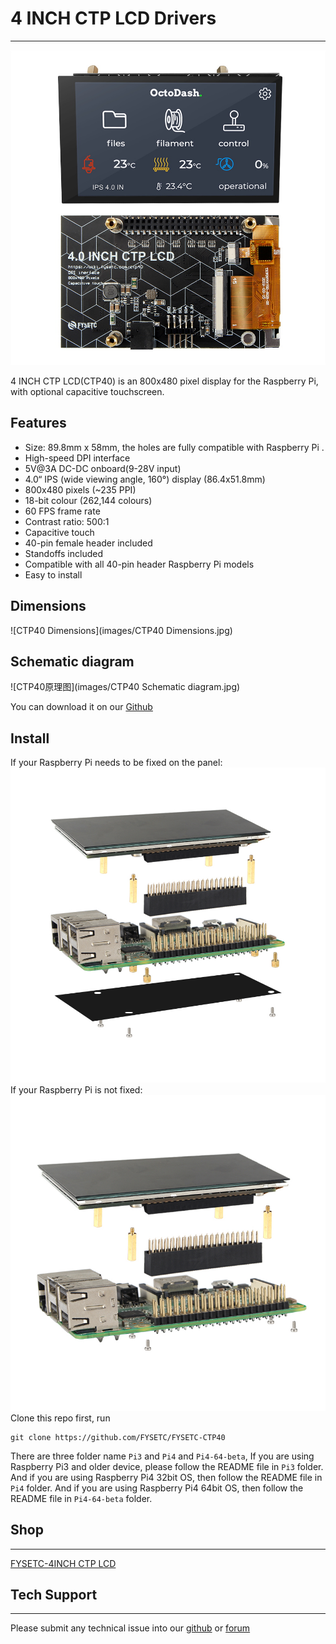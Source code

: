 # 4 INCH CTP LCD Drivers

------

![4.0CTP](images/4.0CTP.JPG)

4 INCH CTP LCD(CTP40) is an 800x480 pixel display for the Raspberry Pi, with optional capacitive touchscreen.

## Features

- Size: 89.8mm x 58mm, the holes are fully compatible with Raspberry Pi .
- High-speed DPI interface
- 5V@3A DC-DC onboard(9-28V input)
- 4.0“ IPS (wide viewing angle, 160°) display (86.4x51.8mm)
- 800x480 pixels (~235 PPI)
- 18-bit colour (262,144 colours)
- 60 FPS frame rate
- Contrast ratio: 500:1
- Capacitive touch
- 40-pin female header included
- Standoffs included
- Compatible with all 40-pin header Raspberry Pi models
- Easy to install

## Dimensions
![CTP40 Dimensions](images/CTP40 Dimensions.jpg)
## Schematic diagram
![CTP40原理图](images/CTP40 Schematic diagram.jpg)

You can download it on our [Github](https://www.aliexpress.com/item/1005001704413148.html)

## Install

If your Raspberry Pi needs to be fixed on the panel:
![installation1](images/installation1.jpg)
If your Raspberry Pi is not fixed:
![installation2](images/installation2.jpg)
Clone this repo first, run 

```
git clone https://github.com/FYSETC/FYSETC-CTP40
```

There are three folder name `Pi3` and `Pi4` and `Pi4-64-beta`, If you are using  Raspberry Pi3 and older device, please follow the README file in `Pi3` folder. And if you are using Raspberry Pi4 32bit OS, then follow the README file in `Pi4` folder. And if you are using Raspberry Pi4 64bit OS, then follow the README file in `Pi4-64-beta` folder.

## Shop

------

[FYSETC-4INCH CTP LCD](https://www.aliexpress.com/item/1005002011585873.html?spm)

## Tech Support

------

Please submit any technical issue into our [github](https://github.com/FYSETC/FYSETC-CTP40) or [forum](http://forum.fysetc.com/) 